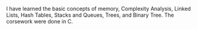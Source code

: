 I have learned the basic concepts of memory, Complexity Analysis, Linked Lists, Hash Tables, Stacks and Queues, Trees, and Binary Tree.
The corsework were done in C.

